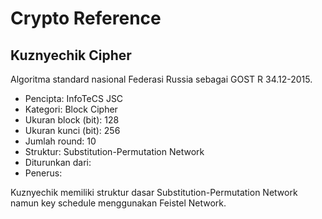 # Crypto Reference

## Kuznyechik Cipher

Algoritma standard nasional Federasi Russia sebagai GOST R 34.12-2015.

* Pencipta: InfoTeCS JSC
* Kategori: Block Cipher
* Ukuran block (bit): 128
* Ukuran kunci (bit): 256
* Jumlah round: 10
* Struktur: Substitution-Permutation Network
* Diturunkan dari: 
* Penerus: 

Kuznyechik memiliki struktur dasar Substitution-Permutation Network namun key schedule menggunakan Feistel Network.
